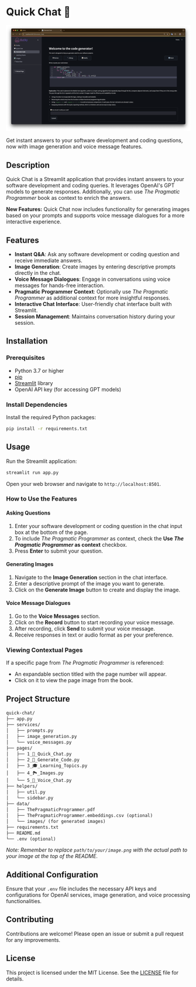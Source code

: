 # Quick Chat 💬

![Your Image Here](demo.png)

Get instant answers to your software development and coding questions, now with image generation and voice message features.

## Description

Quick Chat is a Streamlit application that provides instant answers to your software development and coding queries. It leverages OpenAI's GPT models to generate responses. Additionally, you can use *The Pragmatic Programmer* book as context to enrich the answers.

**New Features:** Quick Chat now includes functionality for generating images based on your prompts and supports voice message dialogues for a more interactive experience.

## Features

- **Instant Q&A**: Ask any software development or coding question and receive immediate answers.
- **Image Generation**: Create images by entering descriptive prompts directly in the chat.
- **Voice Message Dialogues**: Engage in conversations using voice messages for hands-free interaction.
- **Pragmatic Programmer Context**: Optionally use *The Pragmatic Programmer* as additional context for more insightful responses.
- **Interactive Chat Interface**: User-friendly chat interface built with Streamlit.
- **Session Management**: Maintains conversation history during your session.

## Installation

### Prerequisites

- Python 3.7 or higher
- [pip](https://pip.pypa.io/en/stable/installation/)
- [Streamlit](https://streamlit.io/) library
- OpenAI API key (for accessing GPT models)

### Install Dependencies

Install the required Python packages:

```bash
pip install -r requirements.txt
```

## Usage

Run the Streamlit application:

```bash
streamlit run app.py
```

Open your web browser and navigate to `http://localhost:8501`.

### How to Use the Features

#### Asking Questions

1. Enter your software development or coding question in the chat input box at the bottom of the page.
2. To include *The Pragmatic Programmer* as context, check the **Use *The Pragmatic Programmer* as context** checkbox.
3. Press **Enter** to submit your question.

#### Generating Images

1. Navigate to the **Image Generation** section in the chat interface.
2. Enter a descriptive prompt of the image you want to generate.
3. Click on the **Generate Image** button to create and display the image.

#### Voice Message Dialogues

1. Go to the **Voice Messages** section.
2. Click on the **Record** button to start recording your voice message.
3. After recording, click **Send** to submit your voice message.
4. Receive responses in text or audio format as per your preference.

### Viewing Contextual Pages

If a specific page from *The Pragmatic Programmer* is referenced:

- An expandable section titled with the page number will appear.
- Click on it to view the page image from the book.

## Project Structure

```
quick-chat/
├── app.py
├── services/
│   ├── prompts.py
│   ├── image_generation.py
│   └── voice_messages.py
├── pages/
│   ├── 1_💬_Quick_Chat.py
│   ├── 2_📄_Generate_Code.py
│   ├── 3_🎓_Learning_Topics.py
│   ├── 4_🏞️_Images.py
│   └── 5_️🎤_Voice_Chat.py
├── helpers/
│   ├── util.py
│   └── sidebar.py
├── data/
│   ├── ThePragmaticProgrammer.pdf
│   ├── ThePragmaticProgrammer.embeddings.csv (optional)
│   └── images/ (for generated images)
├── requirements.txt
├── README.md
└── .env (optional)
```

*Note: Remember to replace `path/to/your/image.png` with the actual path to your image at the top of the README.*

## Additional Configuration

Ensure that your `.env` file includes the necessary API keys and configurations for OpenAI services, image generation, and voice processing functionalities.

## Contributing

Contributions are welcome! Please open an issue or submit a pull request for any improvements.

## License

This project is licensed under the MIT License. See the [LICENSE](LICENSE) file for details.